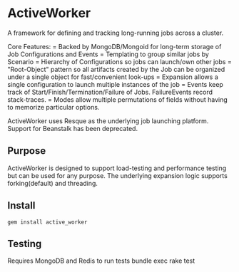 ActiveWorker
============
A framework for defining and tracking long-running jobs across a cluster.

Core Features:
= Backed by MongoDB/Mongoid for long-term storage of Job Configurations and Events
= Templating to group similar jobs by Scenario
= Hierarchy of Configurations so jobs can launch/own other jobs
= "Root-Object" pattern so all artifacts created by the Job can be organized under a single object for fast/convenient look-ups
= Expansion allows a single configuration to launch multiple instances of the job
= Events keep track of Start/Finish/Termination/Failure of Jobs. FailureEvents record stack-traces.
= Modes allow multiple permutations of fields without having to memorize particular options.

ActiveWorker uses Resque as the underlying job launching platform. Support for Beanstalk has been deprecated.

Purpose
-------
ActiveWorker is designed to support load-testing and performance testing but can be used for any purpose.
The underlying expansion logic supports forking(default) and threading.

Install
-------
```
gem install active_worker
```

Testing
-------
Requires MongoDB and Redis to run tests
bundle exec rake test

